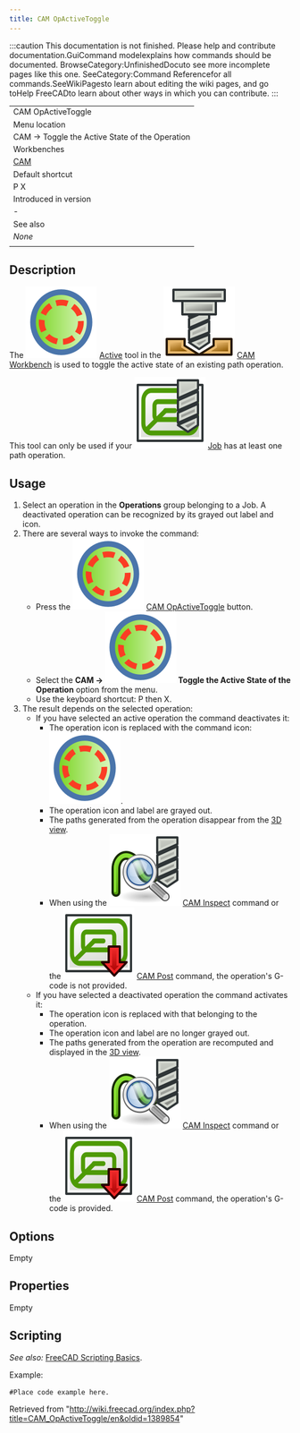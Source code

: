 ```yaml
---
title: CAM OpActiveToggle
---
```


:::caution
This documentation is not finished. Please help and contribute documentation.GuiCommand modelexplains how commands should be documented. BrowseCategory:UnfinishedDocuto see more incomplete pages like this one. SeeCategory:Command Referencefor all commands.SeeWikiPagesto learn about editing the wiki pages, and go toHelp FreeCADto learn about other ways in which you can contribute.
:::

|                                                |
| ---------------------------------------------- |
| CAM OpActiveToggle                             |
| Menu location                                  |
| CAM → Toggle the Active State of the Operation |
| Workbenches                                    |
| [CAM](/CAM_Workbench "CAM Workbench")          |
| Default shortcut                               |
| P X                                            |
| Introduced in version                          |
| -                                              |
| See also                                       |
| _None_                                         |
|                                                |

## Description

The ![](/src/assets/images/CAM_OpActiveToggle.svg) [Active](/CAM_OpActiveToggle "CAM OpActiveToggle") tool in the ![](/src/assets/images/Workbench_CAM.svg) [CAM Workbench](/CAM_Workbench "CAM Workbench") is used to toggle the active state of an existing path operation.

This tool can only be used if your ![](/src/assets/images/CAM_Job.svg) [Job](/CAM_Job "CAM Job") has at least one path operation.

## Usage

1. Select an operation in the **Operations** group belonging to a Job. A deactivated operation can be recognized by its grayed out label and icon.
2. There are several ways to invoke the command:
   - Press the ![](/src/assets/images/CAM_OpActiveToggle.svg) [CAM OpActiveToggle](/CAM_OpActiveToggle "CAM OpActiveToggle") button.
   - Select the **CAM → ![](/src/assets/images/CAM_OpActiveToggle.svg) Toggle the Active State of the Operation** option from the menu.
   - Use the keyboard shortcut: P then X.
3. The result depends on the selected operation:
   - If you have selected an active operation the command deactivates it:
     - The operation icon is replaced with the command icon: ![](/src/assets/images/CAM_OpActiveToggle.svg).
     - The operation icon and label are grayed out.
     - The paths generated from the operation disappear from the [3D view](/3D_view "3D view").
     - When using the ![](/src/assets/images/CAM_Inspect.svg) [CAM Inspect](/CAM_Inspect "CAM Inspect") command or the ![](/src/assets/images/CAM_Post.svg) [CAM Post](/CAM_Post "CAM Post") command, the operation's G-code is not provided.
   - If you have selected a deactivated operation the command activates it:
     - The operation icon is replaced with that belonging to the operation.
     - The operation icon and label are no longer grayed out.
     - The paths generated from the operation are recomputed and displayed in the [3D view](/3D_view "3D view").
     - When using the ![](/src/assets/images/CAM_Inspect.svg) [CAM Inspect](/CAM_Inspect "CAM Inspect") command or the ![](/src/assets/images/CAM_Post.svg) [CAM Post](/CAM_Post "CAM Post") command, the operation's G-code is provided.

## Options

Empty

## Properties

Empty

## Scripting

_See also:_ [FreeCAD Scripting Basics](/FreeCAD_Scripting_Basics "FreeCAD Scripting Basics").

Example:

```
#Place code example here.

```

Retrieved from "<http://wiki.freecad.org/index.php?title=CAM_OpActiveToggle/en&oldid=1389854>"
